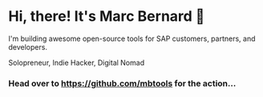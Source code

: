 # Hi, there! It's Marc Bernard 👋

I'm building awesome open-source tools for SAP customers, partners, and developers.

Solopreneur, Indie Hacker, Digital Nomad

### Head over to https://github.com/mbtools for the action... 
